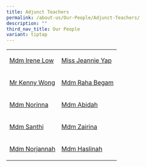 ```yaml
---
title: Adjunct Teachers
permalink: /about-us/Our-People/Adjunct-Teachers/
description: ""
third_nav_title: Our People
variant: tiptap
---
```

<table style="minWidth: 50px">
<colgroup>
<col>
<col>
</colgroup>
<tbody>
<tr>
<td rowspan="1" colspan="1">
<p><a href="low_mui_kwoon_irene@schools.gov.sg" rel="noopener nofollow" target="_blank">Mdm Irene Low</a>
</p>
</td>
<td rowspan="1" colspan="1">
<p><a href="jeannie_yap_tiew_li_A@schools.gov.sg" rel="noopener nofollow" target="_blank">Miss Jeannie Yap</a>
</p>
</td>
</tr>
<tr>
<td rowspan="1" colspan="1">
<p><a href="wong_kai_keong@schools.gov.sg" rel="noopener nofollow" target="_blank">Mr Kenny Wong</a>
</p>
</td>
<td rowspan="1" colspan="1">
<p><a href="raha_begum_sheikh_ahmad@schools.gov.sg" rel="noopener nofollow" target="_blank">Mdm Raha Begam</a>
</p>
</td>
</tr>
<tr>
<td rowspan="1" colspan="1">
<p><a href="norinna_musari@schools.gov.sg" rel="noopener nofollow" target="_blank">Mdm Norinna</a>
</p>
</td>
<td rowspan="1" colspan="1">
<p><a href="abidah_m_mohammed_ariffen@schools.gov.sg" rel="noopener nofollow" target="_blank">Mdm Abidah</a>
</p>
</td>
</tr>
<tr>
<td rowspan="1" colspan="1">
<p><a href="santhi_vardeewell@schools.gov.sg" rel="noopener nofollow" target="_blank">Mdm Santhi</a>
</p>
</td>
<td rowspan="1" colspan="1">
<p><a href="zairina_rahmat_b@schools.gov.sg" rel="noopener nofollow" target="_blank">Mdm Zairina</a>
</p>
</td>
</tr>
<tr>
<td rowspan="1" colspan="1">
<p><a href="norjannah_ali@schools.gov.sg" rel="noopener nofollow" target="_blank">Mdm Norjannah</a>
</p>
</td>
<td rowspan="1" colspan="1">
<p><a href="jeannie_yap_tiew_li_A@schools.gov.sg" rel="noopener nofollow" target="_blank">Mdm Haslinah</a>
</p>
</td>
</tr>
</tbody>
</table>
<p></p>
